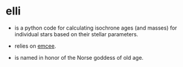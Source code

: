 # elli 
* is a python code for calculating isochrone ages (and masses) for individual stars based on their stellar parameters.

* relies on [emcee](http://dan.iel.fm/emcee/current/).

* is named in honor of the Norse goddess of old age.
